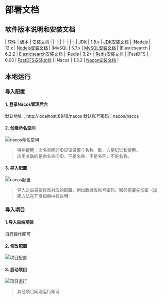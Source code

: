 # 部署文档
## 软件版本说明和安装文档
| 软件 | 版本 | 安装文档 |
|-|-|-|-|-|-|
| JDK | 1.8.x | [JDK安装文档](https://blog.roncoo.com/article/1380765558820368385)  |
|Nodejs | 12.x | [Nodejs安装文档](https://blog.roncoo.com/article/1380765558820368385) |
|MySQL | 5.7.x | [MySQL安装文档](https://blog.roncoo.com/article/1280781211745636354) |
|Elasticsearch | 6.2.2 | [Elasticsearch安装文档](https://blog.roncoo.com/article/1281405654742323202) |
|Redis | 3.2+ | [Redis安装文档](https://blog.roncoo.com/article/1281402533735550977) |
|FastDFS | 6.06 | [FastDFS安装文档](https://blog.roncoo.com/article/1275251133292867586) |
|Nacos | 1.3.2 | [Nacos安装文档](https://blog.roncoo.com/article/1275251133292867586) |

## 本地运行
### 导入配置
#### 1. 登录Nacos管理后台
默认地址：http://localhost:8848/nacos 默认账号密码：nacos/nacos

#### 2. 创建命名空间
<img :src="$withBase('/static/nacos.jpg')" alt="nacos命名空间">

> 特别提醒：命名空间的ID应该设置与名称一致，方便记忆和使用。    
> 应用关联的是命名空间ID，不是名称，不是名称，不是名称。

#### 3. 导入配置
<img :src="$withBase('/static/nacos-config.jpg')" alt="nacos配置">

> 导入之后需要修改对应的配置，例如数据库账号密码，密码需要先加密（加密方法在开发指南中有说明）

### 导入项目
#### 1.导入后端项目
自行操作即可

#### 2. 修改配置
<img :src="$withBase('/static/roncoo-education.jpg')" alt="项目配置">

#### 3. 启动项目
<img :src="$withBase('/static/roncoo-education-gateway.jpg')" alt="项目运行">

> 其他项目同理运行即可
